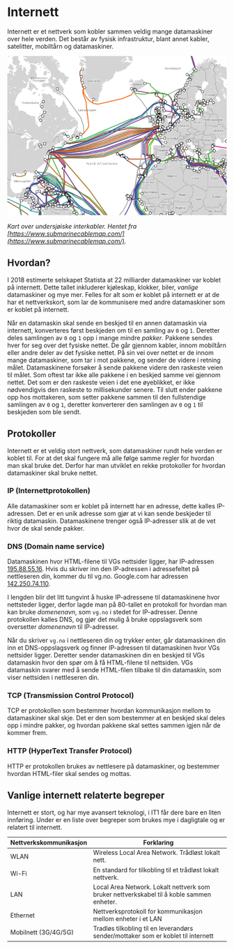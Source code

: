 # Internett

Internett er et nettverk som kobler sammen veldig mange datamaskiner over hele verden.
Det består av fysisk infrastruktur, blant annet kabler, satelitter, mobiltårn og datamaskiner.

![Undersjøiske internettkabler](fysiske-internett.png)

*Kart over undersjøiske interkabler. Hentet fra [https://www.submarinecablemap.com/](https://www.submarinecablemap.com/).*

## Hvordan?

I 2018 estimerte selskapet Statista at 22 milliarder datamaskiner var koblet på internett. Dette tallet inkluderer kjøleskap, klokker, biler, *vanlige* datamaskiner og mye mer.
Felles for alt som er koblet på internett er at de har et nettverkskort, som lar de kommunisere med andre datamaskiner som er koblet på internett.

Når en datamaskin skal sende en beskjed til en annen datamaskin via internett, konverteres først beskjeden om til en samling av `0` og `1`.
Deretter deles samlingen av `0` og `1` opp i mange mindre *pakker*.
Pakkene sendes hver for seg over det fysiske nettet.
De går gjennom kabler, innom mobiltårn eller andre deler av det fysiske nettet.
På sin vei over nettet er de innom mange datamaskiner, som tar i mot pakkene, og sender de videre i retning målet.
Datamaskinene forsøker å sende pakkene videre den raskeste veien til målet.
Som oftest tar ikke alle pakkene i en beskjed samme vei gjennom nettet.
Det som er den raskeste veien i det ene øyeblikket, er ikke nødvendigvis den raskeste to millisekunder senere.
Til slutt ender pakkene opp hos mottakeren, som setter pakkene sammen til den fullstendige samlingen av `0` og `1`, deretter konverterer den samlingen av `0` og `1` til beskjeden som ble sendt.

## Protokoller

Internett er et veldig stort nettverk, som datamaskiner rundt hele verden er koblet til.
For at det skal fungere må alle følge samme regler for hvordan man skal bruke det.
Derfor har man utviklet en rekke protokoller for hvordan datamaskiner skal bruke nettet.

### IP (Internettprotokollen)

Alle datamaskiner som er koblet på internett har en adresse, dette kalles IP-adressen.
Det er en unik adresse som gjør at vi kan sende beskjeder til riktig datamaskin.
Datamaskinene trenger også IP-adresser slik at de vet hvor de skal sende pakker.

### DNS (Domain name service)

Datamaskinen hvor HTML-filene til VGs nettsider ligger, har IP-adressen [195.88.55.16](http://195.88.55.16).
Hvis du skriver inn den IP-adressen i adressefeltet på nettleseren din, kommer du til vg.no.
Google.com har adressen [142.250.74.110](http://142.250.74.110).

I lengden blir det litt tungvint å huske IP-adressene til datamaskinene hvor nettsteder ligger, derfor lagde man på 80-tallet en protokoll for hvordan man kan bruke *domenenavn*, som `vg.no` i stedet for IP-adresser.
Denne protokollen kalles DNS, og gjør det mulig å bruke oppslagsverk som oversetter *domenenavn* til IP-adresser.

Når du skriver `vg.no` i nettleseren din og trykker enter, går datamaskinen din inn et DNS-oppslagsverk og finner IP-adressen til datamaskinen hvor VGs nettsider ligger.
Deretter sender datamaskinen din en beskjed til VGs datamaskin hvor den spør om å få HTML-filene til nettsiden.
VGs datamaskin svarer med å sende HTML-filen tilbake til din datamaskin, som viser nettsiden i nettleseren din.

### TCP (Transmission Control Protocol)

TCP er protokollen som bestemmer hvordan kommunikasjon mellom to datamaskiner skal skje.
Det er den som bestemmer at en beskjed skal deles opp i mindre pakker, og hvordan pakkene skal settes sammen igjen når de kommer frem.

### HTTP (HyperText Transfer Protocol)

HTTP er protokollen brukes av nettlesere på datamaskiner, og bestemmer hvordan HTML-filer skal sendes og mottas.

## Vanlige internett relaterte begreper

Internett er stort, og har mye avansert teknologi, i IT1 får dere bare en liten innføring.
Under er en liste over begreper som brukes mye i dagligtale og er relatert til internett.

|Nettverkskommunikasjon|Forklaring|
|----------------------|----------|
|WLAN|Wireless Local Area Network. Trådløst lokalt nett.|
|Wi-Fi|En standard for tilkobling til et trådløst lokalt nettverk.|
|LAN|Local Area Network. Lokalt nettverk som bruker nettverkskabel til å koble sammen enheter.|
|Ethernet|Nettverksprotokoll for kommunikasjon mellom enheter i et LAN|
|Mobilnett (3G/4G/5G)|Tradløs tilkobling til en leverandørs sender/mottaker som er koblet til internett|
